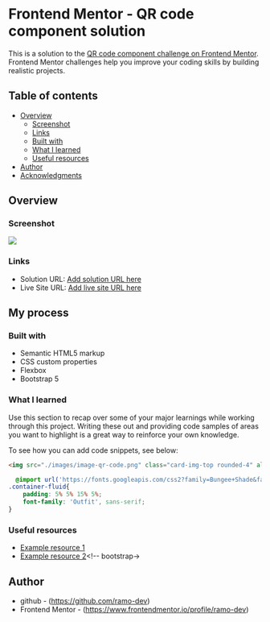 # Frontend Mentor - QR code component solution

This is a solution to the [QR code component challenge on Frontend Mentor](https://www.frontendmentor.io/challenges/qr-code-component-iux_sIO_H). Frontend Mentor challenges help you improve your coding skills by building realistic projects. 

## Table of contents

- [Overview](#overview)
  - [Screenshot](#screenshot)
  - [Links](#links)
  - [Built with](#built-with)
  - [What I learned](#what-i-learned)
  - [Useful resources](#useful-resources)
- [Author](#author)
- [Acknowledgments](#acknowledgments)


## Overview

### Screenshot

![](./images/images/Screenshot%20from%202023-09-14%2000-34-44.png)


### Links

- Solution URL: [Add solution URL here](https://your-solution-url.com)
- Live Site URL: [Add live site URL here](https://qr-code-front-end-mentor-ramo.netlify.app/)

## My process

### Built with

- Semantic HTML5 markup
- CSS custom properties
- Flexbox
- Bootstrap 5


### What I learned

Use this section to recap over some of your major learnings while working through this project. Writing these out and providing code samples of areas you want to highlight is a great way to reinforce your own knowledge.

To see how you can add code snippets, see below:

```html
<img src="./images/image-qr-code.png" class="card-img-top rounded-4" alt="QR code component">
```
```css
  @import url('https://fonts.googleapis.com/css2?family=Bungee+Shade&family=Caprasimo&family=Outfit:wght@300;400;500&family=Poppins:wght@500&display=swap');
.container-fluid{
    padding: 5% 5% 15% 5%;
    font-family: 'Outfit', sans-serif;
}
```

### Useful resources

- [Example resource 1](https://fonts.googleapis.com/css2?family=Bungee+Shade&family=Caprasimo&family=Outfit:wght@300;400;500&family=Poppins:wght@500&display=swap') <!-- google fonts-->
- [Example resource 2](https://cdn.jsdelivr.net/npm/bootstrap@5.3.1/dist/css/bootstrap.min.css)<!-- bootstrap->

## Author

- github - (https://github.com/ramo-dev)
- Frontend Mentor - (https://www.frontendmentor.io/profile/ramo-dev)
